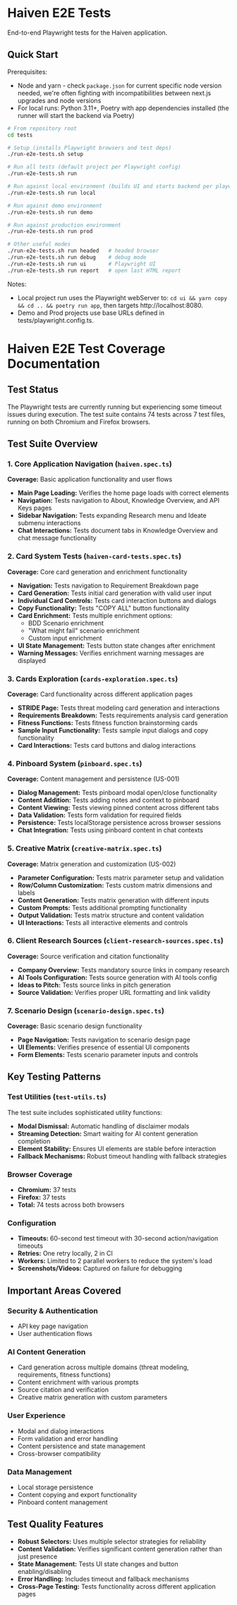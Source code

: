# Haiven E2E Tests

End-to-end Playwright tests for the Haiven application.

## Quick Start

Prerequisites:
- Node and yarn - check `package.json` for current specific node version needed, we're often fighting with incompatibilities between next.js upgrades and node versions
- For local runs: Python 3.11+, Poetry with app dependencies installed (the runner will start the backend via Poetry)

```bash
# From repository root
cd tests

# Setup (installs Playwright browsers and test deps)
./run-e2e-tests.sh setup

# Run all tests (default project per Playwright config)
./run-e2e-tests.sh run

# Run against local environment (builds UI and starts backend per playwright.config)
./run-e2e-tests.sh run local

# Run against demo environment
./run-e2e-tests.sh run demo

# Run against production environment
./run-e2e-tests.sh run prod

# Other useful modes
./run-e2e-tests.sh run headed   # headed browser
./run-e2e-tests.sh run debug    # debug mode
./run-e2e-tests.sh run ui       # Playwright UI
./run-e2e-tests.sh run report   # open last HTML report
```

Notes:
- Local project run uses the Playwright webServer to: `cd ui && yarn copy && cd .. && poetry run app`, then targets http://localhost:8080.
- Demo and Prod projects use base URLs defined in tests/playwright.config.ts.

# Haiven E2E Test Coverage Documentation

## Test Status
The Playwright tests are currently running but experiencing some timeout issues during execution. The test suite contains 74 tests across 7 test files, running on both Chromium and Firefox browsers.

## Test Suite Overview

### 1. Core Application Navigation (`haiven.spec.ts`)
**Coverage:** Basic application functionality and user flows
- **Main Page Loading:** Verifies the home page loads with correct elements
- **Navigation:** Tests navigation to About, Knowledge Overview, and API Keys pages
- **Sidebar Navigation:** Tests expanding Research menu and Ideate submenu interactions
- **Chat Interactions:** Tests document tabs in Knowledge Overview and chat message functionality

### 2. Card System Tests (`haiven-card-tests.spec.ts`)
**Coverage:** Core card generation and enrichment functionality
- **Navigation:** Tests navigation to Requirement Breakdown page
- **Card Generation:** Tests initial card generation with valid user input
- **Individual Card Controls:** Tests card interaction buttons and dialogs
- **Copy Functionality:** Tests "COPY ALL" button functionality
- **Card Enrichment:** Tests multiple enrichment options:
  - BDD Scenario enrichment
  - "What might fail" scenario enrichment
  - Custom input enrichment
- **UI State Management:** Tests button state changes after enrichment
- **Warning Messages:** Verifies enrichment warning messages are displayed

### 3. Cards Exploration (`cards-exploration.spec.ts`)
**Coverage:** Card functionality across different application pages
- **STRIDE Page:** Tests threat modeling card generation and interactions
- **Requirements Breakdown:** Tests requirements analysis card generation
- **Fitness Functions:** Tests fitness function brainstorming cards
- **Sample Input Functionality:** Tests sample input dialogs and copy functionality
- **Card Interactions:** Tests card buttons and dialog interactions

### 4. Pinboard System (`pinboard.spec.ts`)
**Coverage:** Content management and persistence (US-001)
- **Dialog Management:** Tests pinboard modal open/close functionality
- **Content Addition:** Tests adding notes and context to pinboard
- **Content Viewing:** Tests viewing pinned content across different tabs
- **Data Validation:** Tests form validation for required fields
- **Persistence:** Tests localStorage persistence across browser sessions
- **Chat Integration:** Tests using pinboard content in chat contexts

### 5. Creative Matrix (`creative-matrix.spec.ts`)
**Coverage:** Matrix generation and customization (US-002)
- **Parameter Configuration:** Tests matrix parameter setup and validation
- **Row/Column Customization:** Tests custom matrix dimensions and labels
- **Content Generation:** Tests matrix generation with different inputs
- **Custom Prompts:** Tests additional prompting functionality
- **Output Validation:** Tests matrix structure and content validation
- **UI Interactions:** Tests all interactive elements and controls

### 6. Client Research Sources (`client-research-sources.spec.ts`)
**Coverage:** Source verification and citation functionality
- **Company Overview:** Tests mandatory source links in company research
- **AI Tools Configuration:** Tests source generation with AI tools config
- **Ideas to Pitch:** Tests source links in pitch generation
- **Source Validation:** Verifies proper URL formatting and link validity

### 7. Scenario Design (`scenario-design.spec.ts`)
**Coverage:** Basic scenario design functionality
- **Page Navigation:** Tests navigation to scenario design page
- **UI Elements:** Verifies presence of essential UI components
- **Form Elements:** Tests scenario parameter inputs and controls

## Key Testing Patterns

### Test Utilities (`test-utils.ts`)
The test suite includes sophisticated utility functions:
- **Modal Dismissal:** Automatic handling of disclaimer modals
- **Streaming Detection:** Smart waiting for AI content generation completion
- **Element Stability:** Ensures UI elements are stable before interaction
- **Fallback Mechanisms:** Robust timeout handling with fallback strategies

### Browser Coverage
- **Chromium:** 37 tests
- **Firefox:** 37 tests
- **Total:** 74 tests across both browsers

### Configuration
- **Timeouts:** 60-second test timeout with 30-second action/navigation timeouts
- **Retries:** One retry locally, 2 in CI
- **Workers:** Limited to 2 parallel workers to reduce the system's load
- **Screenshots/Videos:** Captured on failure for debugging

## Important Areas Covered

### Security & Authentication
- API key page navigation
- User authentication flows

### AI Content Generation
- Card generation across multiple domains (threat modeling, requirements, fitness functions)
- Content enrichment with various prompts
- Source citation and verification
- Creative matrix generation with custom parameters

### User Experience
- Modal and dialog interactions
- Form validation and error handling
- Content persistence and state management
- Cross-browser compatibility

### Data Management
- Local storage persistence
- Content copying and export functionality
- Pinboard content management

## Test Quality Features
- **Robust Selectors:** Uses multiple selector strategies for reliability
- **Content Validation:** Verifies significant content generation rather than just presence
- **State Management:** Tests UI state changes and button enabling/disabling
- **Error Handling:** Includes timeout and fallback mechanisms
- **Cross-Page Testing:** Tests functionality across different application pages
